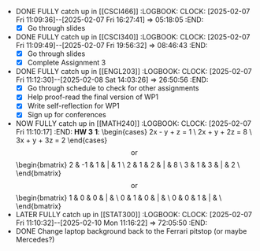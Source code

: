 - DONE FULLY catch up in [[CSCI466]]
  :LOGBOOK:
  CLOCK: [2025-02-07 Fri 11:09:36]--[2025-02-07 Fri 16:27:41] =>  05:18:05
  :END:
  * [x] Go through slides
- DONE FULLY catch up in [[CSCI340]]
  :LOGBOOK:
  CLOCK: [2025-02-07 Fri 11:09:49]--[2025-02-07 Fri 19:56:32] =>  08:46:43
  :END:
  * [x] Go through slides
  * [x] Complete Assignment 3
- DONE FULLY catch up in [[ENGL203]]
  :LOGBOOK:
  CLOCK: [2025-02-07 Fri 11:12:30]--[2025-02-08 Sat 14:03:26] =>  26:50:56
  :END:
  * [x] Go through schedule to check for other assignments
  * [x] Help proof-read the final version of WP1
  * [x] Write self-reflection for WP1
  * [x] Sign up for conferences
- NOW FULLY catch up in [[MATH240]]
  :LOGBOOK:
  CLOCK: [2025-02-07 Fri 11:10:17]
  :END:
  **HW 3**
  **1**:
  \begin{cases}
  2x - y + z = 1 \\
  2x + y + 2z = 8 \\
  3x + y + 3z = 2
  \end{cases}
  $$\text{or}$$
  \begin{bmatrix}
  2 & -1 & 1 & | & 1 \\
  2 & 1 & 2 & | & 8 \\
  3 & 1 & 3 & | & 2 \\
  \end{bmatrix}
  $$\text{or}$$
  \begin{bmatrix}
  1 & 0 & 0 & | & \\
  0 & 1 & 0 & | & \\
  0 & 0 & 1 & | & \\
  \end{bmatrix}
- LATER FULLY catch up in [[STAT300]]
  :LOGBOOK:
  CLOCK: [2025-02-07 Fri 11:10:32]--[2025-02-10 Mon 11:16:22] =>  72:05:50
  :END:
- DONE Change laptop background back to the Ferrari pitstop (or maybe Mercedes?)